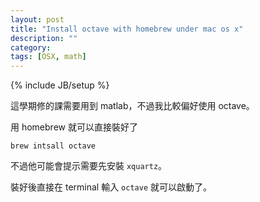 ```yaml
---
layout: post
title: "Install octave with homebrew under mac os x"
description: ""
category: 
tags: [OSX, math]
---
```

{% include JB/setup %}

這學期修的課需要用到 matlab，不過我比較偏好使用 octave。

用 homebrew 就可以直接裝好了

    brew intsall octave

不過他可能會提示需要先安裝 `xquartz`。

裝好後直接在 terminal 輸入 `octave` 就可以啟動了。

